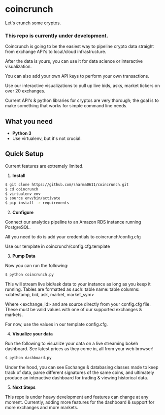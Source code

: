# coincrunch
Let's crunch some cryptos.

### This repo is currently under development.

Coincrunch is going to be the easiest way to pipeline crypto data straight from exchange API's to local/cloud infrastructure. 

After the data is yours, you can use it for data science or interactive visualization.

You can also add your own API keys to perform your own transactions.

Use our interactive visualizations to pull up live bids, asks, market tickers on over 20 exchanges.

Current API's & python libraries for cryptos are very thorough; the goal is to make something that works for simple command line needs.

## What you need

* **Python 3**
* Use virtualenv, but it's not crucial.

## Quick Setup

Current features are extremely limited.

1) **Install**

```bash
$ git clone https://github.com/sharma0611/coincrunch.git
$ cd coincrunch
$ virtualenv env
$ source env/bin/activate
$ pip install -r requirements
```

2) **Configure**

Connect our analytics pipeline to an Amazon RDS instance running PostgreSQL.

All you need to do is add your credentials to coincrunch/config.cfg

Use our template in coincrunch/config.cfg.template

3) **Pump Data**

Now you can run the following:

```bash
$ python coincrunch.py
```

This will stream live bid/ask data to your instance as long as you keep it running.
Tables are formatted as such:
table name: <exchange id> 
table columns: <datestamp, bid, ask, market, market_sym> 

Where <exchange_id> and <market> are source directly from your config.cfg file. These must be valid values with one of our supported exchanges & markets. 

For now, use the values in our template config.cfg.

4) **Visualize your data**

Run the following to visualize your data on a live streaming bokeh dashboard. See latest prices as they come in, all from your web browser!

```bash
$ python dashboard.py
```

Under the hood, you can see Exchange & databasing classes made to keep track of data, parse different signatures of the same coins, and ultimately produce an interactive dashboard for trading & viewing historical data.

5) **Next Steps**

This repo is under heavy development and features can change at any moment. Currently, adding more features for the dashboard & support for more exchanges and more markets. 
